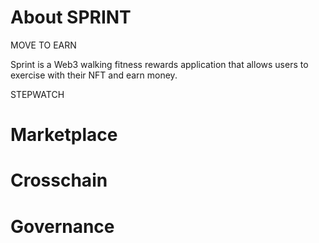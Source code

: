 # About SPRINT

MOVE TO EARN

Sprint is a Web3 walking fitness rewards application that allows users to exercise with their NFT and earn money.

STEPWATCH

# Marketplace

# Crosschain

# Governance
